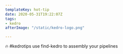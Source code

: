 ```yaml
---
templateKey: hot-tip
date: 2020-05-31T19:22:07Z
tags:
- kedro
afterImage: "/static/kedro-logo.png"

---
```

🔥 #kedrotips use find-kedro to assembly your pipelines